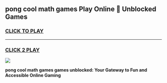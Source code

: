 
## pong cool math games Play Online 👋 Unblocked Games
<h3>
<a href="https://news.freeplayer.one?title=pong_cool_math_games&ref=17CMG">CLICK TO PLAY</a></h3>
<hr>

<h3>
<a href="https://news.freeplayer.one?title=pong_cool_math_games&ref=17CMG">CLICK 2 PLAY</a>
  
</h3>

<a href="https://news.freeplayer.one?title=pong_cool_math_games&ref=17CMG/"><img src="https://clearcache.store/games.png"></a>


**pong cool math games games unblocked: Your Gateway to Fun and Accessible Online Gaming**
